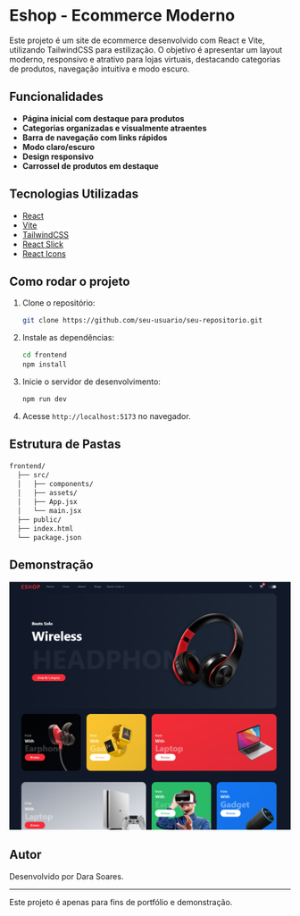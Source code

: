 # Eshop - Ecommerce Moderno

Este projeto é um site de ecommerce desenvolvido com React e Vite, utilizando TailwindCSS para estilização. O objetivo é apresentar um layout moderno, responsivo e atrativo para lojas virtuais, destacando categorias de produtos, navegação intuitiva e modo escuro.

## Funcionalidades

- **Página inicial com destaque para produtos**
- **Categorias organizadas e visualmente atraentes**
- **Barra de navegação com links rápidos**
- **Modo claro/escuro**
- **Design responsivo**
- **Carrossel de produtos em destaque**

## Tecnologias Utilizadas

- [React](https://react.dev/)
- [Vite](https://vitejs.dev/)
- [TailwindCSS](https://tailwindcss.com/)
- [React Slick](https://react-slick.neostack.com/)
- [React Icons](https://react-icons.github.io/react-icons/)

## Como rodar o projeto

1. Clone o repositório:
   ```sh
   git clone https://github.com/seu-usuario/seu-repositorio.git
   ```
2. Instale as dependências:
   ```sh
   cd frontend
   npm install
   ```
3. Inicie o servidor de desenvolvimento:
   ```sh
   npm run dev
   ```
4. Acesse `http://localhost:5173` no navegador.

## Estrutura de Pastas

```
frontend/
  ├── src/
  │   ├── components/
  │   ├── assets/
  │   ├── App.jsx
  │   └── main.jsx
  ├── public/
  ├── index.html
  └── package.json
```

## Demonstração

![Eshop Screenshot](frontend/public/ecommercedem.png)

## Autor

Desenvolvido por Dara Soares.

---

Este projeto é apenas para fins de portfólio e demonstração.
